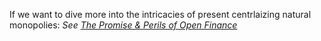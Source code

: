If we want to dive more into the intricacies of present centrlaizing natural monopolies: _See_ [_The Promise & Perils of Open Finance_](https://openyls.law.yale.edu/bitstream/handle/20.500.13051/18234/Dan%20Awrey%20%20Joshua%20Macey%20The%20Promise%20%20Perils%20of%20Open%20Finance%2040%20Yale%20J.%20on%20Regul.%201%20%282023%29.pdf?sequence=1&isAllowed=y)
